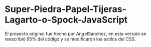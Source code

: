 Super-Piedra-Papel-Tijeras-Lagarto-o-Spock-JavaScript
=====================================================

El proyecto original fue hecho por AngelSanchez, en esta versión se reescribió 95% del código y se modificaron los estilos del CSS.
